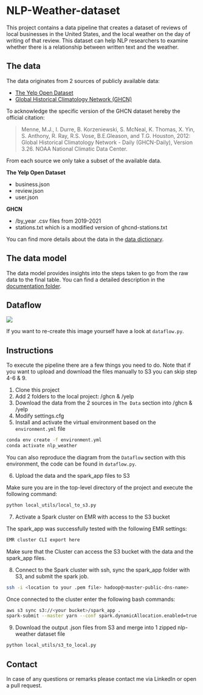 # NLP-Weather-dataset

This project contains a data pipeline that creates a dataset of reviews of local businesses in the United States, and
the local weather on the day of writing of that review. This dataset can help NLP researchers to examine whether
there is a relationship between written text and the weather.

## The data

The data originates from 2 sources of publicly available data:

- [The Yelp Open Dataset][yelp]
- [Global Historical Climatology Network (GHCN)][ghcn]

To acknowledge the specific version of the GHCN dataset hereby the official citation:

> Menne, M.J., I. Durre, B. Korzeniewski, S. McNeal, K. Thomas, X. Yin, S. Anthony, R. Ray, 
R.S. Vose, B.E.Gleason, and T.G. Houston, 2012: Global Historical Climatology Network - 
Daily (GHCN-Daily), Version 3.26. NOAA National Climatic Data Center. 

From each source we only take a subset of the available data.

**The Yelp Open Dataset**
- business.json 
- review.json 
- user.json 

**GHCN**
- /by_year .csv files from 2019-2021 
- stations.txt which is a modified version of ghcnd-stations.txt

You can find more details about the data in the [data dictionary][data_dictionary].

## The data model

The data model provides insights into the steps taken to go from the raw data to the final table. You can find a 
detailed description in the [documentation folder][documentation_md].

## Dataflow

<img src="https://user-images.githubusercontent.com/49920622/117587202-1c2fe180-b11d-11eb-849d-28ec3a6274dc.png">

If you want to re-create this image yourself have a look at `dataflow.py`.

## Instructions

To execute the pipeline there are a few things you need to do. Note that if you want to upload and download the files
manually to S3 you can skip step 4-6 & 9. 

1. Clone this project
2. Add 2 folders to the local project: /ghcn & /yelp
3. Download the data from the 2 sources in `The Data` section into /ghcn & /yelp
4. Modify settings.cfg 
5. Install and activate the virtual environment based on the `environment.yml` file

```bash
conda env create -f environment.yml
conda activate nlp_weather
```

You can also reproduce the diagram from the `Dataflow` section with this environment, the code can be found in
`dataflow.py`.

6. Upload the data and the spark_app files to S3

Make sure you are in the top-level directory of the project and execute the following command:

```bash
python local_utils/local_to_s3.py
```

7. Activate a Spark cluster on EMR with access to the S3 bucket

The spark_app was successfully tested with the following EMR settings:

```bash
EMR cluster CLI export here
```

Make sure that the Cluster can access the S3 bucket with the data and the spark_app files. 

8. Connect to the Spark cluster with ssh, sync the spark_app folder with S3, and submit the spark job.

```bash
ssh -i <location to your .pem file> hadoop@<master-public-dns-name>
```

Once connected to the cluster enter the following bash commands:

```bash
aws s3 sync s3://<your bucket>/spark_app .
spark-submit --master yarn --conf spark.dynamicAllocation.enabled=true --py-files haversine.py main.py
```

9. Download the output .json files from S3 and merge into 1 zipped nlp-weather dataset file

```bash
python local_utils/s3_to_local.py
```

## Contact

In case of any questions or remarks please contact me via LinkedIn or open a pull request.

[yelp]: https://www.yelp.com/dataset
[ghcn]: https://www.ncei.noaa.gov/metadata/geoportal/rest/metadata/item/gov.noaa.ncdc:C00861/html
[data_dictionary]: https://github.com/EBolle/NLP-Weather-dataset/blob/main/documentation/data_dictionary.MD
[documentation_md]: https://github.com/EBolle/NLP-Weather-dataset/blob/main/documentation/data_model.MD
